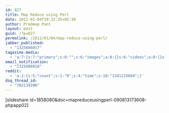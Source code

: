 ```yaml
---
id: 827
title: Map Reduce using Perl
date: 2012-01-04T19:32:35+05:30
author: Pradeep Pant
layout: post
guid: /?p=827
permalink: /2012/01/04/map-reduce-using-perl/
jabber_published:
  - "1325686017"
tagazine-media:
  - 'a:7:{s:7:"primary";s:0:"";s:6:"images";a:0:{}s:6:"videos";a:0:{}s:11:"image_count";s:1:"0";s:6:"author";s:7:"1995146";s:7:"blog_id";s:7:"1919664";s:9:"mod_stamp";s:19:"2012-01-04 10:12:54";}'
email_notification:
  - "1325686018"
reddit:
  - 'a:2:{s:5:"count";s:1:"0";s:4:"time";s:10:"1341215684";}'
dsq_thread_id:
  - "782119200"
---
```

[slideshare id=1858080&doc=mapreduceusingperl-090813173608-phpapp02]